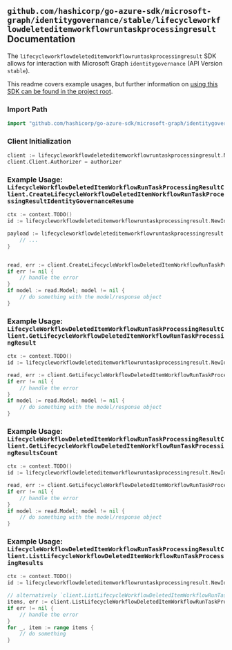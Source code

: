 
## `github.com/hashicorp/go-azure-sdk/microsoft-graph/identitygovernance/stable/lifecycleworkflowdeleteditemworkflowruntaskprocessingresult` Documentation

The `lifecycleworkflowdeleteditemworkflowruntaskprocessingresult` SDK allows for interaction with Microsoft Graph `identitygovernance` (API Version `stable`).

This readme covers example usages, but further information on [using this SDK can be found in the project root](https://github.com/hashicorp/go-azure-sdk/tree/main/docs).

### Import Path

```go
import "github.com/hashicorp/go-azure-sdk/microsoft-graph/identitygovernance/stable/lifecycleworkflowdeleteditemworkflowruntaskprocessingresult"
```


### Client Initialization

```go
client := lifecycleworkflowdeleteditemworkflowruntaskprocessingresult.NewLifecycleWorkflowDeletedItemWorkflowRunTaskProcessingResultClientWithBaseURI("https://graph.microsoft.com")
client.Client.Authorizer = authorizer
```


### Example Usage: `LifecycleWorkflowDeletedItemWorkflowRunTaskProcessingResultClient.CreateLifecycleWorkflowDeletedItemWorkflowRunTaskProcessingResultIdentityGovernanceResume`

```go
ctx := context.TODO()
id := lifecycleworkflowdeleteditemworkflowruntaskprocessingresult.NewIdentityGovernanceLifecycleWorkflowDeletedItemWorkflowIdRunIdTaskProcessingResultID("workflowId", "runId", "taskProcessingResultId")

payload := lifecycleworkflowdeleteditemworkflowruntaskprocessingresult.CreateLifecycleWorkflowDeletedItemWorkflowRunTaskProcessingResultIdentityGovernanceResumeRequest{
	// ...
}


read, err := client.CreateLifecycleWorkflowDeletedItemWorkflowRunTaskProcessingResultIdentityGovernanceResume(ctx, id, payload, lifecycleworkflowdeleteditemworkflowruntaskprocessingresult.DefaultCreateLifecycleWorkflowDeletedItemWorkflowRunTaskProcessingResultIdentityGovernanceResumeOperationOptions())
if err != nil {
	// handle the error
}
if model := read.Model; model != nil {
	// do something with the model/response object
}
```


### Example Usage: `LifecycleWorkflowDeletedItemWorkflowRunTaskProcessingResultClient.GetLifecycleWorkflowDeletedItemWorkflowRunTaskProcessingResult`

```go
ctx := context.TODO()
id := lifecycleworkflowdeleteditemworkflowruntaskprocessingresult.NewIdentityGovernanceLifecycleWorkflowDeletedItemWorkflowIdRunIdTaskProcessingResultID("workflowId", "runId", "taskProcessingResultId")

read, err := client.GetLifecycleWorkflowDeletedItemWorkflowRunTaskProcessingResult(ctx, id, lifecycleworkflowdeleteditemworkflowruntaskprocessingresult.DefaultGetLifecycleWorkflowDeletedItemWorkflowRunTaskProcessingResultOperationOptions())
if err != nil {
	// handle the error
}
if model := read.Model; model != nil {
	// do something with the model/response object
}
```


### Example Usage: `LifecycleWorkflowDeletedItemWorkflowRunTaskProcessingResultClient.GetLifecycleWorkflowDeletedItemWorkflowRunTaskProcessingResultsCount`

```go
ctx := context.TODO()
id := lifecycleworkflowdeleteditemworkflowruntaskprocessingresult.NewIdentityGovernanceLifecycleWorkflowDeletedItemWorkflowIdRunID("workflowId", "runId")

read, err := client.GetLifecycleWorkflowDeletedItemWorkflowRunTaskProcessingResultsCount(ctx, id, lifecycleworkflowdeleteditemworkflowruntaskprocessingresult.DefaultGetLifecycleWorkflowDeletedItemWorkflowRunTaskProcessingResultsCountOperationOptions())
if err != nil {
	// handle the error
}
if model := read.Model; model != nil {
	// do something with the model/response object
}
```


### Example Usage: `LifecycleWorkflowDeletedItemWorkflowRunTaskProcessingResultClient.ListLifecycleWorkflowDeletedItemWorkflowRunTaskProcessingResults`

```go
ctx := context.TODO()
id := lifecycleworkflowdeleteditemworkflowruntaskprocessingresult.NewIdentityGovernanceLifecycleWorkflowDeletedItemWorkflowIdRunID("workflowId", "runId")

// alternatively `client.ListLifecycleWorkflowDeletedItemWorkflowRunTaskProcessingResults(ctx, id, lifecycleworkflowdeleteditemworkflowruntaskprocessingresult.DefaultListLifecycleWorkflowDeletedItemWorkflowRunTaskProcessingResultsOperationOptions())` can be used to do batched pagination
items, err := client.ListLifecycleWorkflowDeletedItemWorkflowRunTaskProcessingResultsComplete(ctx, id, lifecycleworkflowdeleteditemworkflowruntaskprocessingresult.DefaultListLifecycleWorkflowDeletedItemWorkflowRunTaskProcessingResultsOperationOptions())
if err != nil {
	// handle the error
}
for _, item := range items {
	// do something
}
```
